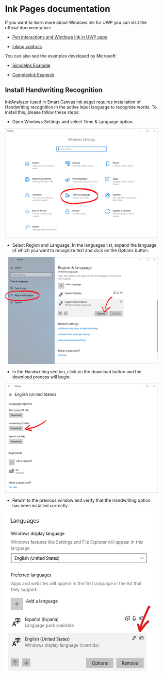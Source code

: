 # Ink Pages documentation

If you want to learn more about Windows Ink for UWP you can visit the official documentation:

- [Pen interactions and Windows Ink in UWP apps](https://docs.microsoft.com/windows/uwp/design/input/pen-and-stylus-interactions)

- [Inking controls](https://docs.microsoft.com/windows/uwp/design/controls-and-patterns/inking-controls)

You can also see the examples developed by Microsoft:

- [SimpleInk Example](https://github.com/Microsoft/Windows-universal-samples/tree/master/Samples/SimpleInk)

- [ComplexInk Example](https://github.com/Microsoft/Windows-universal-samples/tree/master/Samples/ComplexInk)

 
## Install Handwriting Recognition

InkAnalyzer (used in Smart Canvas Ink page) requires installation of Handwriting recognition in the active input language to recognize words. To install this, please follow these steps:

- Open Windows Settings and select Time & Language option. 

![](../resources/ink/windows-settings.png)
	
- Select Region and Language. In the languages list, expand the language of which you want to recognize text and click on the Options button.

![](../resources/ink/region-and-language.png)

- In the Handwriting section, click on the download button and the download process will begin.

![](../resources/ink/handwriting-download.png)
	
- Return to the previous window and verify that the Handwriting option has been installed correctly. 

![](../resources/ink/handwriting-installed.png)
	
	